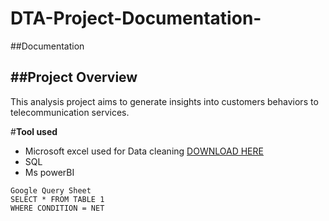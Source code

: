# DTA-Project-Documentation-
##Documentation

##**Project Overview**
---
This analysis project aims to generate insights into customers behaviors to telecommunication services.

#**Tool used**
- Microsoft excel used for Data cleaning [DOWNLOAD HERE](https://microsoft.com)
- SQL
- Ms powerBI
```
Google Query Sheet
SELECT * FROM TABLE 1
WHERE CONDITION = NET
```





